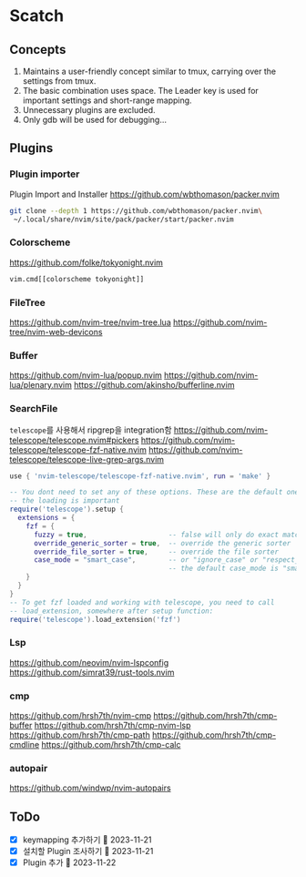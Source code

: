 # Scatch

## Concepts
1. Maintains a user-friendly concept similar to tmux, carrying over the settings from tmux.
2. The basic combination uses space. The Leader key is used for important settings and short-range mapping.
3. Unnecessary plugins are excluded.
4. Only gdb will be used for debugging…

## Plugins

### Plugin importer
Plugin Import and Installer
https://github.com/wbthomason/packer.nvim

```sh
git clone --depth 1 https://github.com/wbthomason/packer.nvim\
 ~/.local/share/nvim/site/pack/packer/start/packer.nvim
```

### Colorscheme
https://github.com/folke/tokyonight.nvim
```sh
vim.cmd[[colorscheme tokyonight]]
```

### FileTree
https://github.com/nvim-tree/nvim-tree.lua
https://github.com/nvim-tree/nvim-web-devicons

### Buffer
https://github.com/nvim-lua/popup.nvim
https://github.com/nvim-lua/plenary.nvim
https://github.com/akinsho/bufferline.nvim

### SearchFile
`telescope`를 사용해서 ripgrep을 integration함
https://github.com/nvim-telescope/telescope.nvim#pickers
https://github.com/nvim-telescope/telescope-fzf-native.nvim
https://github.com/nvim-telescope/telescope-live-grep-args.nvim

```lua
use { 'nvim-telescope/telescope-fzf-native.nvim', run = 'make' }

-- You dont need to set any of these options. These are the default ones. Only
-- the loading is important
require('telescope').setup {
  extensions = {
    fzf = {
      fuzzy = true,                    -- false will only do exact matching
      override_generic_sorter = true,  -- override the generic sorter
      override_file_sorter = true,     -- override the file sorter
      case_mode = "smart_case",        -- or "ignore_case" or "respect_case"
                                       -- the default case_mode is "smart_case"
    }
  }
}
-- To get fzf loaded and working with telescope, you need to call
-- load_extension, somewhere after setup function:
require('telescope').load_extension('fzf')
```

### Lsp
https://github.com/neovim/nvim-lspconfig
https://github.com/simrat39/rust-tools.nvim

### cmp
https://github.com/hrsh7th/nvim-cmp
https://github.com/hrsh7th/cmp-buffer
https://github.com/hrsh7th/cmp-nvim-lsp
https://github.com/hrsh7th/cmp-path
https://github.com/hrsh7th/cmp-cmdline
https://github.com/hrsh7th/cmp-calc

### autopair
https://github.com/windwp/nvim-autopairs

## ToDo
- [x] keymapping 추가하기 📅 2023-11-21 
- [x] 설치할 Plugin 조사하기 📅 2023-11-21 
- [x] Plugin 추가 📅 2023-11-22 
